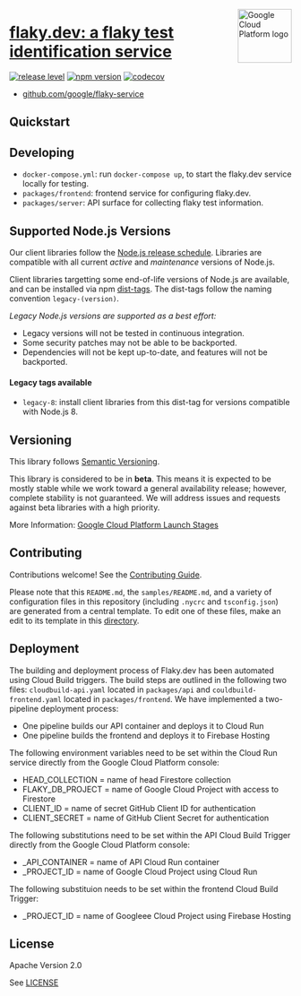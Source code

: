 [//]: # "This README.md file is auto-generated, all changes to this file will be lost."
[//]: # "To regenerate it, use `python -m synthtool`."
<img src="https://avatars2.githubusercontent.com/u/2810941?v=3&s=96" alt="Google Cloud Platform logo" title="Google Cloud Platform" align="right" height="96" width="96"/>

# [flaky.dev: a flaky test identification service](https://github.com/google/flaky-service)

[![release level](https://img.shields.io/badge/release%20level-beta-yellow.svg?style=flat)](https://cloud.google.com/terms/launch-stages)
[![npm version](https://img.shields.io/npm/v/flaky-service.svg)](https://www.npmjs.org/package/flaky-service)
[![codecov](https://img.shields.io/codecov/c/github/google/flaky-service/master.svg?style=flat)](https://codecov.io/gh/google/flaky-service)


* [github.com/google/flaky-service](https://github.com/google/flaky-service)

## Quickstart

## Developing

* `docker-compose.yml`: run `docker-compose up`, to start the flaky.dev service
  locally for testing.
* `packages/frontend`: frontend service for configuring flaky.dev.
* `packages/server`: API surface for collecting flaky test information.

## Supported Node.js Versions

Our client libraries follow the [Node.js release schedule](https://nodejs.org/en/about/releases/).
Libraries are compatible with all current _active_ and _maintenance_ versions of
Node.js.

Client libraries targetting some end-of-life versions of Node.js are available, and
can be installed via npm [dist-tags](https://docs.npmjs.com/cli/dist-tag).
The dist-tags follow the naming convention `legacy-(version)`.

_Legacy Node.js versions are supported as a best effort:_

* Legacy versions will not be tested in continuous integration.
* Some security patches may not be able to be backported.
* Dependencies will not be kept up-to-date, and features will not be backported.

#### Legacy tags available

* `legacy-8`: install client libraries from this dist-tag for versions
  compatible with Node.js 8.

## Versioning

This library follows [Semantic Versioning](http://semver.org/).



This library is considered to be in **beta**. This means it is expected to be
mostly stable while we work toward a general availability release; however,
complete stability is not guaranteed. We will address issues and requests
against beta libraries with a high priority.




More Information: [Google Cloud Platform Launch Stages][launch_stages]

[launch_stages]: https://cloud.google.com/terms/launch-stages

## Contributing

Contributions welcome! See the [Contributing Guide](https://github.com/google/flaky-service/blob/master/CONTRIBUTING.md).

Please note that this `README.md`, the `samples/README.md`,
and a variety of configuration files in this repository (including `.nycrc` and `tsconfig.json`)
are generated from a central template. To edit one of these files, make an edit
to its template in this
[directory](https://github.com/googleapis/synthtool/tree/master/synthtool/gcp/templates/node_library).

## Deployment

The building and deployment process of Flaky.dev has been automated using Cloud Build triggers.  The build steps are outlined in the following two files: `cloudbuild-api.yaml` located in `packages/api` and `couldbuild-frontend.yaml` located in `packages/frontend`.  We have implemented a two-pipeline deployment process:

* One pipeline builds our API container and deploys it to Cloud Run
* One pipeline builds the frontend and deploys it to Firebase Hosting

The following environment variables need to be set within the Cloud Run service directly from the Google Cloud Platform console:

* HEAD\_COLLECTION = name of head Firestore collection
* FLAKY\_DB\_PROJECT = name of Google Cloud Project with access to Firestore
* CLIENT\_ID = name of secret GitHub Client ID for authentication
* CLIENT\_SECRET = name of GitHub Client Secret for authentication

The following substitutions need to be set within the API Cloud Build Trigger directly from the Google Cloud Platform console:

* \_API\_CONTAINER = name of API Cloud Run container
* \_PROJECT\_ID = name of Google Cloud Project using Cloud Run

The following substituion needs to be set within the frontend Cloud Build Trigger:

* \_PROJECT\_ID = name of Googleee Cloud Project using Firebase Hosting

## License

Apache Version 2.0

See [LICENSE](https://github.com/google/flaky-service/blob/master/LICENSE)
